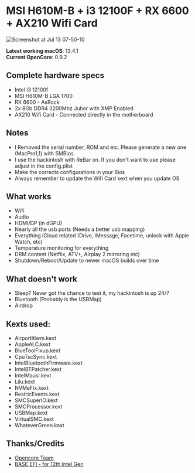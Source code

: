 # MSI H610M-B + i3 12100F + RX 6600 + AX210 Wifi Card

![Screenshot at Jul 13 07-50-10](https://github.com/gustavcarvalho/EFI-MSI-H610M-12100F-RX6600/assets/122801722/e65d5a78-d16d-411a-bb2b-3b2fb8f62e3a)

**Latest working macOS**: 13.4.1
<br>
**Current OpenCore**: 0.9.2

## Complete hardware specs
- Intel i3 12100f
- MSI H610M-B LGA 1700
- RX 6600 - AsRock
- 2x 8Gb DDR4 3200Mhz Juhor with XMP Enabled
- AX210 Wifi Card - Connected directly in the motherboard

## Notes
- I Removed the serial number, ROM and etc. Please generate a new one (MacPro1,1) with SMBios.
- I use the hackintosh with ReBar on. If you don't want to use please adjust in the config.plist
- Make the corrects configurations in your Bios
- Always remember to update the Wifi Card kext when you update OS

## What works
- Wifi
- Audio
- HDMI/DP (in dGPU)
- Nearly all the usb ports (Needs a better usb mapping)
- Everything iCloud related (Drive, iMessage, Facetime, unlock with Apple Watch, etc)
- Temperature monitoring for everything
- DRM content (Netflix, ATV+, Airplay 2 mirroring etc)
- Shutdown/Reboot/Update to newer macOS builds over time

## What doesn't work
- Sleep? Never got the chance to test it, my hackintosh is up 24/7
- Bluetooth (Probably is the USBMap)
- Airdrop

## Kexts used:
- Airportltlwm.kext
- AppleALC.kext
- BlueToolFixup.kext
- CpuTscSync.kext
- IntelBluetoothFirmware.kext
- IntelBTPatcher.kext
- IntelMausi.kext
- Lilu.kext
- NVMeFix.kext
- RestricEvents.kext
- SMCSuperIO.kext
- SMCProcessor.kext
- USBMap.kext
- VirtualSMC.kext
- WhateverGreen.kext


## Thanks/Credits
- [Opencore Team](https://dortania.github.io/getting-started/)
- [BASE EFI - for 12th Intel Gen](https://github.com/luchina-gabriel/BASE-EFI-INTEL-DESKTOP-12THGEN-ALDER-LAKE)


